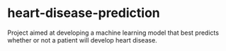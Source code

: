 # heart-disease-prediction
Project aimed at developing a machine learning model that best predicts whether or not a patient will develop heart disease.
